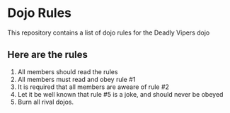 Dojo Rules
==========

This repository contains a list of dojo rules for the Deadly Vipers dojo

## Here are the rules
 1. All members should read the rules
 2. All members must read and obey rule #1
 3. It is required that all members are aweare of rule #2
 4. Let it be well known that rule #5 is a joke, and should never be obeyed
 5. Burn all rival dojos.
